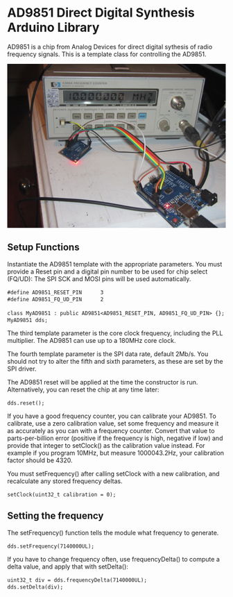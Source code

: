 # AD9851 Direct Digital Synthesis Arduino Library

AD9851 is a chip from Analog Devices for direct digital sythesis of radio frequency signals.
This is a template class for controlling the AD9851.

![AD9851 Example](examples/AD9851Sweep/AD9851Sweep.jpg)

## Setup Functions

Instantiate the AD9851 template with the appropriate parameters.
You must provide a Reset pin and a digital pin number to be used for chip select (FQ/UD):
The SPI SCK and MOSI pins will be used automatically.

    #define AD9851_RESET_PIN      3
    #define AD9851_FQ_UD_PIN      2

    class MyAD9851 : public AD9851<AD9851_RESET_PIN, AD9851_FQ_UD_PIN> {};
    MyAD9851 dds;

The third template parameter is the core clock frequency, including
the PLL multiplier. The AD9851 can use up to a 180MHz core clock.

The fourth template parameter is the SPI data rate, default 2Mb/s.
You should not try to alter the fifth and sixth parameters, as these
are set by the SPI driver.

The AD9851 reset will be applied at the time the constructor is run.
Alternatively, you can reset the chip at any time later:

    dds.reset();

If you have a good frequency counter, you can calibrate your AD9851.
To calibrate, use a zero calibration value, set some frequency and
measure it as accurately as you can with a frequency counter.
Convert that value to parts-per-billion error (positive if the
frequency is high, negative if low) and provide that integer to
setClock() as the calibration value instead. For example if you
program 10MHz, but measure 1000043.2Hz, your calibration factor
should be 4320.

You must setFrequency() after calling setClock with a new calibration,
and recalculate any stored frequency deltas.

    setClock(uint32_t calibration = 0);

## Setting the frequency

The setFrequency() function tells the module what frequency to generate.

    dds.setFrequency(7140000UL);

If you have to change frequency often, use frequencyDelta() to compute
a delta value, and apply that with setDelta():

    uint32_t div = dds.frequencyDelta(7140000UL);
    dds.setDelta(div);
